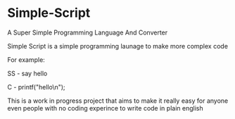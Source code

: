 # Simple-Script
A Super Simple Programming Language And Converter

Simple Script is a simple programming launage to make more complex code


For example:

SS - say hello

C - printf("hello\n");

This is a work in progress project that aims to make it really easy for anyone even people with no coding experince to write code in plain english
